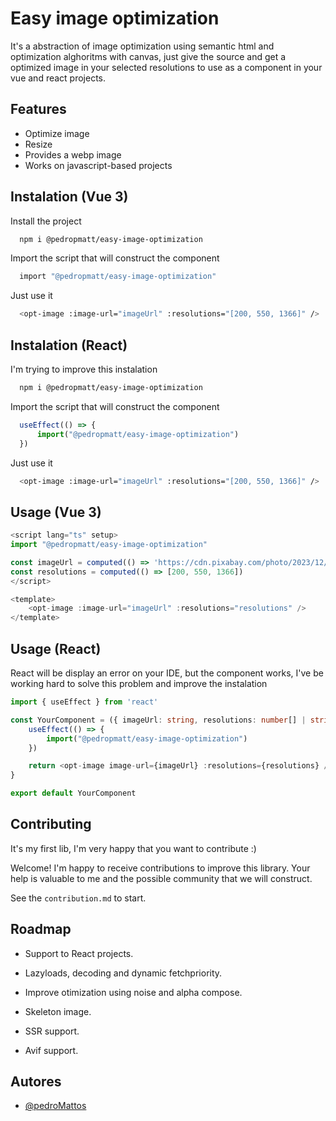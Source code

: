 
# Easy image optimization

It's a abstraction of image optimization using semantic html and optimization alghoritms with canvas, just give the source and get a optimized image in your selected resolutions to use as a component in your vue and react projects.
## Features

- Optimize image
- Resize
- Provides a webp image
- Works on javascript-based projects


## Instalation (Vue 3)

Install the project

```bash
  npm i @pedropmatt/easy-image-optimization
```
Import the script that will construct the component
```bash
  import "@pedropmatt/easy-image-optimization"
```
Just use it
```bash
  <opt-image :image-url="imageUrl" :resolutions="[200, 550, 1366]" />
```

## Instalation (React)

I'm trying to improve this instalation

```bash
  npm i @pedropmatt/easy-image-optimization
```

Import the script that will construct the component

```javascript
  useEffect(() => {
      import("@pedropmatt/easy-image-optimization")
  })
```

Just use it
```bash
  <opt-image :image-url="imageUrl" :resolutions="[200, 550, 1366]" />
```

    
## Usage (Vue 3)

```typescript
<script lang="ts" setup>
import "@pedropmatt/easy-image-optimization"

const imageUrl = computed(() => 'https://cdn.pixabay.com/photo/2023/12/14/07/44/dog-8448345_1280.jpg')
const resolutions = computed(() => [200, 550, 1366])
</script>

<template>
    <opt-image :image-url="imageUrl" :resolutions="resolutions" />
</template>
```

## Usage (React)

React will be display an error on your IDE, but the component works, I've be working hard to solve this problem and improve the instalation

```typescript
import { useEffect } from 'react'

const YourComponent = ({ imageUrl: string, resolutions: number[] | string[] }) => {
    useEffect(() => {
        import("@pedropmatt/easy-image-optimization")
    })

    return <opt-image image-url={imageUrl} :resolutions={resolutions} />
}

export default YourComponent
```


## Contributing

It's my first lib, I'm very happy that you want to contribute :)

Welcome! I'm happy to receive contributions to improve this library. Your help is valuable to me and the possible community that we will construct.

See the `contribution.md` to start.


## Roadmap

- Support to React projects.

- Lazyloads, decoding and dynamic fetchpriority.

- Improve otimization using noise and alpha compose.

- Skeleton image.

- SSR support.

- Avif support.
## Autores

- [@pedroMattos](https://github.com/pedroMattos)

